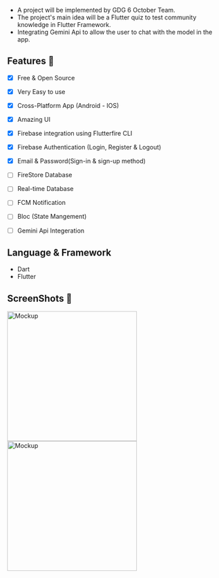* A project will be implemented by GDG 6 October Team. 
* The project's main idea will be a Flutter quiz to test community knowledge in Flutter Framework.
* Integrating Gemini Api to allow the user to chat with the model in the app.

##

## Features :dart:
* [x] Free & Open Source
* [x] Very Easy to use
* [x] Cross-Platform App (Android - IOS)
* [x] Amazing UI 
* [x] Firebase integration using Flutterfire CLI
* [x] Firebase Authentication (Login, Register & Logout)
* [x] Email & Password(Sign-in & sign-up method)
* [ ] FireStore Database
* [ ] Real-time Database 
* [ ] FCM Notification
* [ ] Bloc (State Mangement)
* [ ] Gemini Api Integeration 



## Language & Framework
* Dart
* Flutter


## ScreenShots 📸 
<img width="300" alt="Mockup" src="https://github.com/MohamedAboElM3aTy/gdg_6_october_ecommerce_app/assets/98196426/3ea6d5f1-a9cf-4e93-93ea-b19378b3450b">
<img width="300" alt="Mockup" src="https://github.com/MohamedAboElM3aTy/gdg_6_october_ecommerce_app/assets/98196426/40127a51-b7c9-4bd7-8a79-b9ae41ab40a6">



